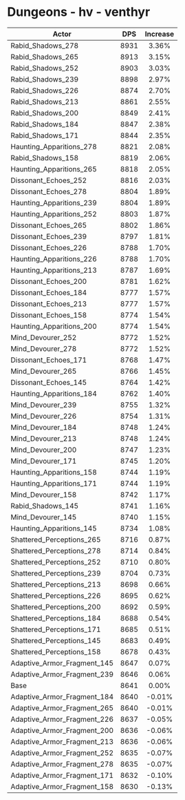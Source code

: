 # Dungeons - hv - venthyr
| Actor | DPS | Increase |
|---|:---:|:---:|
|Rabid_Shadows_278|8931|3.36%|
|Rabid_Shadows_265|8913|3.15%|
|Rabid_Shadows_252|8903|3.03%|
|Rabid_Shadows_239|8898|2.97%|
|Rabid_Shadows_226|8874|2.70%|
|Rabid_Shadows_213|8861|2.55%|
|Rabid_Shadows_200|8849|2.41%|
|Rabid_Shadows_184|8847|2.38%|
|Rabid_Shadows_171|8844|2.35%|
|Haunting_Apparitions_278|8821|2.08%|
|Rabid_Shadows_158|8819|2.06%|
|Haunting_Apparitions_265|8818|2.05%|
|Dissonant_Echoes_252|8816|2.03%|
|Dissonant_Echoes_278|8804|1.89%|
|Haunting_Apparitions_239|8804|1.89%|
|Haunting_Apparitions_252|8803|1.87%|
|Dissonant_Echoes_265|8802|1.86%|
|Dissonant_Echoes_239|8797|1.81%|
|Dissonant_Echoes_226|8788|1.70%|
|Haunting_Apparitions_226|8788|1.70%|
|Haunting_Apparitions_213|8787|1.69%|
|Dissonant_Echoes_200|8781|1.62%|
|Dissonant_Echoes_184|8777|1.57%|
|Dissonant_Echoes_213|8777|1.57%|
|Dissonant_Echoes_158|8774|1.54%|
|Haunting_Apparitions_200|8774|1.54%|
|Mind_Devourer_252|8772|1.52%|
|Mind_Devourer_278|8772|1.52%|
|Dissonant_Echoes_171|8768|1.47%|
|Mind_Devourer_265|8766|1.45%|
|Dissonant_Echoes_145|8764|1.42%|
|Haunting_Apparitions_184|8762|1.40%|
|Mind_Devourer_239|8755|1.32%|
|Mind_Devourer_226|8754|1.31%|
|Mind_Devourer_184|8748|1.24%|
|Mind_Devourer_213|8748|1.24%|
|Mind_Devourer_200|8747|1.23%|
|Mind_Devourer_171|8745|1.20%|
|Haunting_Apparitions_158|8744|1.19%|
|Haunting_Apparitions_171|8744|1.19%|
|Mind_Devourer_158|8742|1.17%|
|Rabid_Shadows_145|8741|1.16%|
|Mind_Devourer_145|8740|1.15%|
|Haunting_Apparitions_145|8734|1.08%|
|Shattered_Perceptions_265|8716|0.87%|
|Shattered_Perceptions_278|8714|0.84%|
|Shattered_Perceptions_252|8710|0.80%|
|Shattered_Perceptions_239|8704|0.73%|
|Shattered_Perceptions_213|8698|0.66%|
|Shattered_Perceptions_226|8695|0.62%|
|Shattered_Perceptions_200|8692|0.59%|
|Shattered_Perceptions_184|8688|0.54%|
|Shattered_Perceptions_171|8685|0.51%|
|Shattered_Perceptions_145|8683|0.49%|
|Shattered_Perceptions_158|8678|0.43%|
|Adaptive_Armor_Fragment_145|8647|0.07%|
|Adaptive_Armor_Fragment_239|8646|0.06%|
|Base|8641|0.00%|
|Adaptive_Armor_Fragment_184|8640|-0.01%|
|Adaptive_Armor_Fragment_265|8640|-0.01%|
|Adaptive_Armor_Fragment_226|8637|-0.05%|
|Adaptive_Armor_Fragment_200|8636|-0.06%|
|Adaptive_Armor_Fragment_213|8636|-0.06%|
|Adaptive_Armor_Fragment_252|8635|-0.07%|
|Adaptive_Armor_Fragment_278|8635|-0.07%|
|Adaptive_Armor_Fragment_171|8632|-0.10%|
|Adaptive_Armor_Fragment_158|8630|-0.13%|
